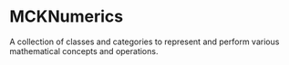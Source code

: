 MCKNumerics
===========

A collection of classes and categories to represent and perform various mathematical concepts and operations.
